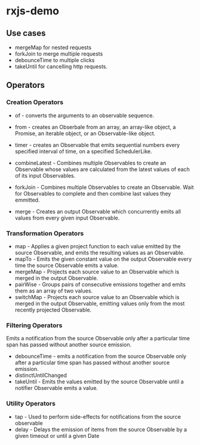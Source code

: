 # rxjs-demo

## Use cases

- mergeMap for nested requests
- forkJoin to merge multiple requests
- debounceTime to multiple clicks
- takeUntil for cancelling http requests.

## Operators
### Creation Operators
- of -  converts the arguments to an observable sequence.
- from - creates an Obserbale from an array, an array-like object, a Promise, an iterable object, or an Observable-like object.
- timer - creates an Observable that emits sequential numbers every specified interval of time, on a specified SchedulerLike.

- combineLatest - Combines multiple Observables to create an Observable whose values are calculated from the latest values of each of its input Observables.
- forkJoin - Combines multiple Observables to create an Observable. Wait for Observables to complete and then combine last values they emmitted.
- merge - Creates an output Observable which concurrently emits all values from every given input Observable.

### Transformation Operators
- map - Applies a given project function to each value emitted by the source Observable, and emits the resulting values as an Observable.
- mapTo - Emits the given constant value on the output Observable every time the source Observable emits a value.
- mergeMap - Projects each source value to an Observable which is merged in the output Observable.
- pairWise - Groups pairs of consecutive emissions together and emits them as an array of two values.
- switchMap - Projects each source value to an Observable which is merged in the output Observable, emitting values only from the most recently projected Observable.

### Filtering Operators
Emits a notification from the source Observable only after a particular time span has passed without another source emission.
- debounceTime - emits a notification from the source Observable only after a particular time span has passed without another source emission.
- distinctUntilChanged
- takeUntil - Emits the values emitted by the source Observable until a notifier Observable emits a value.

### Utility Operators
- tap - Used to perform side-effects for notifications from the source observable
- delay - Delays the emission of items from the source Observable by a given timeout or until a given Date
